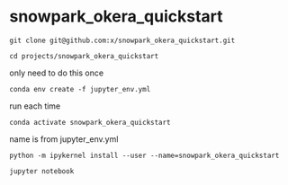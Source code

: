 # snowpark_okera_quickstart

~~~
git clone git@github.com:x/snowpark_okera_quickstart.git
~~~

~~~
cd projects/snowpark_okera_quickstart
~~~

only need to do this once
~~~
conda env create -f jupyter_env.yml
~~~

run each time
~~~
conda activate snowpark_okera_quickstart
~~~

name is from jupyter_env.yml
~~~
python -m ipykernel install --user --name=snowpark_okera_quickstart
~~~
~~~
jupyter notebook
~~~
